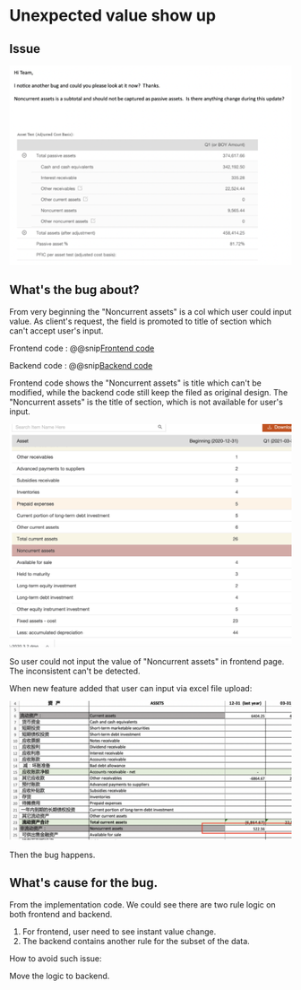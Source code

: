 # Unexpected value show up

## Issue 

![Bug report](pic/bugreport.png)

## What's the bug about?

From very beginning the "Noncurrent assets" is a col which user could input value. As client's request, the 
field is promoted to title of section which can't accept user's input.

Frontend code
: @@snip[Frontend code](code/FinancialDataCaculateTile_assetData.ts)

Backend code
: @@snip[Backend code](code/pfictest.package.scala)

Frontend code shows the "Noncurrent assets" is title which can't be modified, while the backend code still 
keep the filed as original design.
 The "Noncurrent assets" is the title of section, which is not available for user's input. 

![UI input](pic/uiInput.png)

So user could not input the value of "Noncurrent assets" in frontend page. The inconsistent can't be detected.

When new feature added that user can input via excel file upload:

![Excel upload](pic/excelInput.png)

Then the bug happens.

## What's cause for the bug.

From the implementation code. We could see there are two rule logic on both frontend and backend.

1. For frontend, user need to see instant value change.
2. The backend contains another rule for the subset of the data.

How to avoid such issue:

  Move the logic to backend. 

